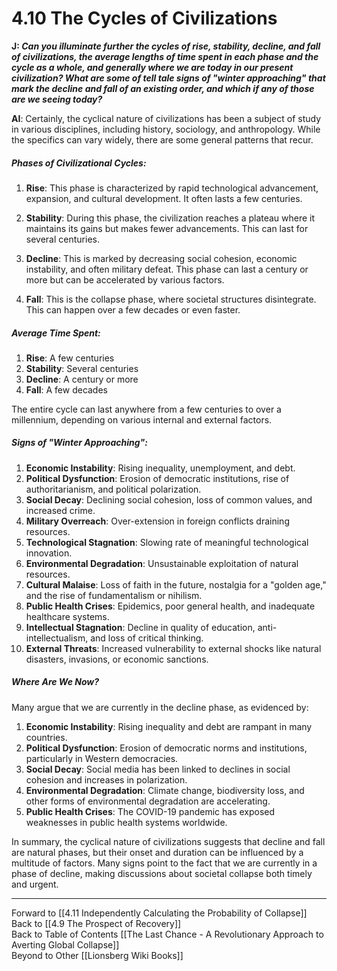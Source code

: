 # 4.10 The Cycles of Civilizations

**J: *Can you illuminate further the cycles of rise, stability, decline, and fall of civilizations, the average lengths of time spent in each phase and the cycle as a whole, and generally where we are today in our present civilization? What are some of tell tale signs of "winter approaching" that mark the decline and fall of an existing order, and which if any of those are we seeing today?***

**AI**: Certainly, the cyclical nature of civilizations has been a subject of study in various disciplines, including history, sociology, and anthropology. While the specifics can vary widely, there are some general patterns that recur.

##### Phases of Civilizational Cycles:

1. **Rise**: This phase is characterized by rapid technological advancement, expansion, and cultural development. It often lasts a few centuries.
    
2. **Stability**: During this phase, the civilization reaches a plateau where it maintains its gains but makes fewer advancements. This can last for several centuries.
    
3. **Decline**: This is marked by decreasing social cohesion, economic instability, and often military defeat. This phase can last a century or more but can be accelerated by various factors.
    
4. **Fall**: This is the collapse phase, where societal structures disintegrate. This can happen over a few decades or even faster.
    
##### Average Time Spent:

1. **Rise**: A few centuries
2. **Stability**: Several centuries
3. **Decline**: A century or more
4. **Fall**: A few decades

The entire cycle can last anywhere from a few centuries to over a millennium, depending on various internal and external factors.

##### Signs of "Winter Approaching":

1. **Economic Instability**: Rising inequality, unemployment, and debt.
2. **Political Dysfunction**: Erosion of democratic institutions, rise of authoritarianism, and political polarization.
3. **Social Decay**: Declining social cohesion, loss of common values, and increased crime.
4. **Military Overreach**: Over-extension in foreign conflicts draining resources.
5. **Technological Stagnation**: Slowing rate of meaningful technological innovation.
6. **Environmental Degradation**: Unsustainable exploitation of natural resources.
7. **Cultural Malaise**: Loss of faith in the future, nostalgia for a "golden age," and the rise of fundamentalism or nihilism.
8. **Public Health Crises**: Epidemics, poor general health, and inadequate healthcare systems.
9. **Intellectual Stagnation**: Decline in quality of education, anti-intellectualism, and loss of critical thinking.
10. **External Threats**: Increased vulnerability to external shocks like natural disasters, invasions, or economic sanctions.

##### Where Are We Now?

Many argue that we are currently in the decline phase, as evidenced by:

1. **Economic Instability**: Rising inequality and debt are rampant in many countries.
2. **Political Dysfunction**: Erosion of democratic norms and institutions, particularly in Western democracies.
3. **Social Decay**: Social media has been linked to declines in social cohesion and increases in polarization.
4. **Environmental Degradation**: Climate change, biodiversity loss, and other forms of environmental degradation are accelerating.
5. **Public Health Crises**: The COVID-19 pandemic has exposed weaknesses in public health systems worldwide.

In summary, the cyclical nature of civilizations suggests that decline and fall are natural phases, but their onset and duration can be influenced by a multitude of factors. Many signs point to the fact that we are currently in a phase of decline, making discussions about societal collapse both timely and urgent.

____

Forward to [[4.11 Independently Calculating the Probability of Collapse]]  
Back to [[4.9 The Prospect of Recovery]]  
Back to Table of Contents [[The Last Chance - A Revolutionary Approach to Averting Global Collapse]]  
Beyond to Other [[Lionsberg Wiki Books]]  